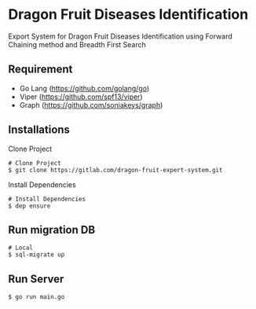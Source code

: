 # Dragon Fruit Diseases Identification

Export System for Dragon Fruit Diseases Identification using Forward Chaining method and Breadth First Search

## Requirement

- Go Lang (https://github.com/golang/go)
- Viper (https://github.com/spf13/viper)
- Graph (https://github.com/soniakeys/graph)

## Installations

Clone Project

```
# Clone Project
$ git clone https://gitlab.com/dragon-fruit-expert-system.git
```

Install Dependencies

```
# Install Dependencies
$ dep ensure
```

## Run migration DB

```
# Local
$ sql-migrate up
```

## Run Server

```
$ go run main.go
```

